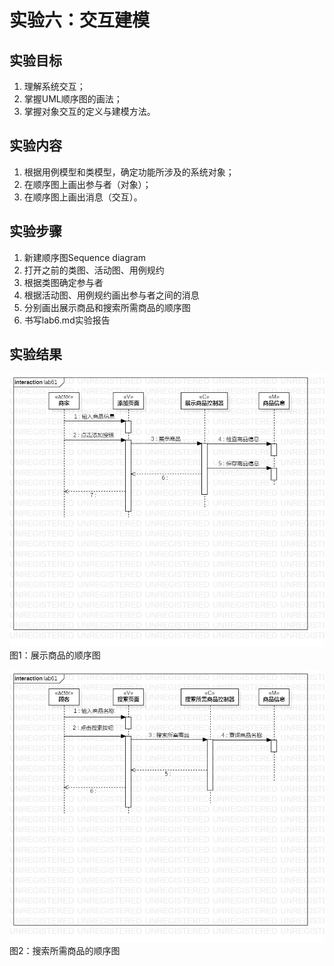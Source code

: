 # 实验六：交互建模

## 实验目标

1.  理解系统交互；
2.  掌握UML顺序图的画法；
3.  掌握对象交互的定义与建模方法。

## 实验内容

1.  根据用例模型和类模型，确定功能所涉及的系统对象；
2.  在顺序图上画出参与者（对象）；
3.  在顺序图上画出消息（交互）。

## 实验步骤

1. 新建顺序图Sequence diagram
2. 打开之前的类图、活动图、用例规约
3. 根据类图确定参与者
4. 根据活动图、用例规约画出参与者之间的消息
5. 分别画出展示商品和搜索所需商品的顺序图
6. 书写lab6.md实验报告

## 实验结果

![展示商品的顺序图](./lab61.jpg)  
图1：展示商品的顺序图

![搜索所需商品的顺序图](./lab62.jpg)  
图2：搜索所需商品的顺序图

